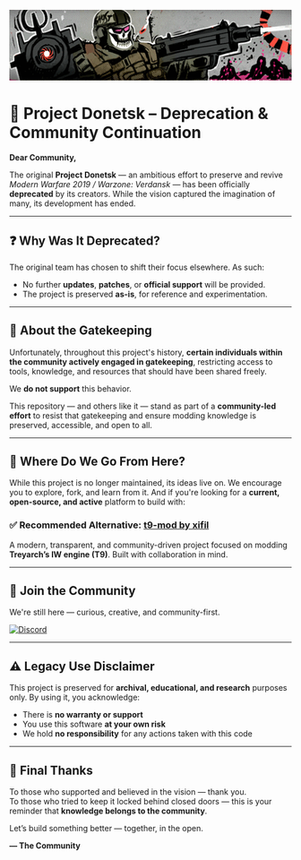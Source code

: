 <p align="center">
  <img src="https://raw.githubusercontent.com/ProjectDonetsk/.github/main/assets/main.gif" alt="Header">
</p>

# 🛑 Project Donetsk – Deprecation & Community Continuation

**Dear Community,**

The original **Project Donetsk** — an ambitious effort to preserve and revive *Modern Warfare 2019 / Warzone: Verdansk* — has been officially **deprecated** by its creators. While the vision captured the imagination of many, its development has ended.

---

## ❓ Why Was It Deprecated?

The original team has chosen to shift their focus elsewhere. As such:

- No further **updates**, **patches**, or **official support** will be provided.
- The project is preserved **as-is**, for reference and experimentation.

---

## 🚫 About the Gatekeeping

Unfortunately, throughout this project's history, **certain individuals within the community actively engaged in gatekeeping**, restricting access to tools, knowledge, and resources that should have been shared freely.

We **do not support** this behavior.

This repository — and others like it — stand as part of a **community-led effort** to resist that gatekeeping and ensure modding knowledge is preserved, accessible, and open to all.

---

## 🧭 Where Do We Go From Here?

While this project is no longer maintained, its ideas live on. We encourage you to explore, fork, and learn from it. And if you're looking for a **current, open-source, and active** platform to build with:

### ✅ Recommended Alternative: [**t9-mod by xifil**](https://github.com/xifil/t9-mod)

A modern, transparent, and community-driven project focused on modding **Treyarch’s IW engine (T9)**. Built with collaboration in mind.

---

## 💬 Join the Community

We're still here — curious, creative, and community-first.

[![Discord](https://img.shields.io/badge/Join_Our_Discord-7289DA?style=for-the-badge&logo=discord&logoColor=white)](https://discord.gg/JgUGzTgrQQ)

---

## ⚠️ Legacy Use Disclaimer

This project is preserved for **archival, educational, and research** purposes only. By using it, you acknowledge:

- There is **no warranty or support**
- You use this software **at your own risk**
- We hold **no responsibility** for any actions taken with this code

---

## 🙏 Final Thanks

To those who supported and believed in the vision — thank you.  
To those who tried to keep it locked behind closed doors — this is your reminder that **knowledge belongs to the community**.

Let’s build something better — together, in the open.

**— The Community**
